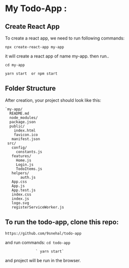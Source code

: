 # My Todo-App :

## Create React App

To create a react app, we need to run following commands:

   `npx create-react-app my-app`
 
 it will create a react app of name my-app.
 then run..

   `cd my-app`

   `yarn start  or npm start`


## Folder Structure

After creation, your project should look like this:

```
`my-app/
  README.md
  node_modules/
  package.json
  public/
    index.html
    favicon.ico
   manifest.json
 src/
   config/
     constants.js
   features/
     Home.js
     Login.js
     TodoItems.js
   helpers/
       auth.js
   App.css
   App.js
   App.test.js
   index.css
   index.js
   logo.svg
   registerServiceWorker.js
```



## To run the todo-app, clone this repo:

 `https://github.com/9snehal/todo-app`

 and run commands: `cd todo-app`

                  ` yarn start`

 and project will be run in the browser.
